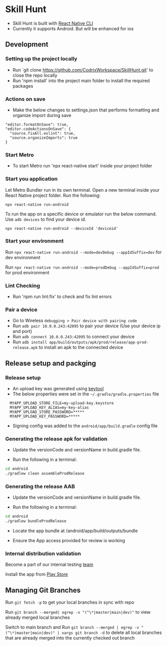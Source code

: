 # Skill Hunt

- Skill Hunt is built with [React Native CLI](https://reactnative.dev/docs/environment-setup)
- Currently it supports Android. But will be enhanced for ios

## Development

### Setting up the project locally

- Run `git clone https://github.com/CodrixWorkspace/SkillHunt.git' to close the repo locally
- Run 'npm install' into the project main folder to install the required packages

### Actions on save

- Make the below changes to settings.json that performs formatting and organize import during save

```
"editor.formatOnSave": true,
"editor.codeActionsOnSave": {
  "source.fixAll.eslint": true,
  "source.organizeImports": true
}
```

### Start Metro

- To start Metro run 'npx react-native start' inside your project folder

### Start you application

Let Metro Bundler run in its own terminal. Open a new terminal inside your React Native project folder. Run the following:

```
npx react-native run-android
```

To run the app on a specific device or emulator run the below command. Use `adb devices` to find your device id.

`npx react-native run-android --deviceId 'deviceid'`

### Start your environment

Run `npx react-native run-android --mode=devDebug --appIdSuffix=dev` for dev environment

Run `npx react-native run-android --mode=prodDebug --appIdSuffix=prod` for prod environment

### Lint Checking

- Run 'npm run lint:fix' to check and fix lint errors

<!-- FIXME : Fill up with instruction for running the app on ios  -->

### Pair a device

- Go to Wireless `debugging > Pair device with pairing code`
- Run `adb pair 10.0.0.243:42095` to pair your device (Use your device ip and port)
- Run `adb connect 10.0.0.243:42095` to connect your device
- Run `adb install app/build/outputs/apk/prod/release/app-prod-release.apk` to install an apk to the connected device

## Release setup and packging

### Release setup

- An upload key was generated using [keytool](https://reactnative.dev/docs/signed-apk-android)
- The below properties were set in the `~/.gradle/gradle.properties` file

```text
  MYAPP_UPLOAD_STORE_FILE=my-upload-key.keystore
  MYAPP_UPLOAD_KEY_ALIAS=my-key-alias
  MYAPP_UPLOAD_STORE_PASSWORD=*****
  MYAPP_UPLOAD_KEY_PASSWORD=*****
```

- Signing config was added to the `android/app/build.gradle` config file

### Generating the release apk for validation

- Update the versionCode and versionName in build.gradle file.

- Run the following in a terminal:

```bash
cd android
./gradlew clean assembleProdRelease
```

### Generating the release AAB

- Update the versionCode and versionName in build.gradle file.

- Run the following in a terminal:

```bash
cd android
./gradlew bundleProdRelease
```

- Locate the app bundle at /android/app/build/outputs/bundle

- Ensure the App access provided for review is working

### Internal distribution validation

Become a part of our internal testing [team](https://play.google.com/apps/internaltest/4701438721505499078)

Install the app from [Play Store](https://play.google.com/store/apps/details?id=com.codrix.skill&hl=en-US&ah=0S_CC-tVBeRQh2KARpnLmSLljpg&pli=1)

## Managing Git Branches

Run `git fetch -p` to get your local branches in sync with repo

Run `git branch --merged| egrep -v "(^\*|master|main|dev)"` to view already merged local branches

Switch to main branch and Run `git branch --merged | egrep -v "(^\*|master|main|dev)" | xargs git branch -d` to delete all local branches that are already merged into the currently checked out branch
